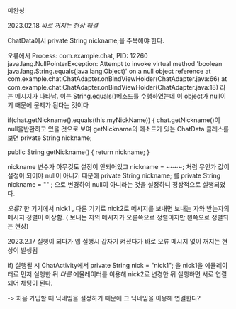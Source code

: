 미완성

2023.02.18
*바로 꺼지는 현상 해결*

ChatData에서  private String nickname;을 주목해야 한다.

오류에서 
    Process: com.example.chat, PID: 12260
    java.lang.NullPointerException: Attempt to invoke virtual method 'boolean java.lang.String.equals(java.lang.Object)' on a null object reference
        at com.example.chat.ChatAdapter.onBindViewHolder(ChatAdapter.java:66)
        at com.example.chat.ChatAdapter.onBindViewHolder(ChatAdapter.java:18)
라는 메시지가 나타남.
이는  String.equals()메소드를 수행하였는데 이 object가 null이기 때문에 문제가 된다는 것이다


if(chat.getNickname().equals(this.myNickName)) {  chat.getNickname()이 null을반환하고 있을 것으로 보여
getNickname의 메소드가 있는 ChatData 클래스를 보면
private String nickname;

public String getNickname() {
return nickname;
}

nickname 변수가 아무것도 설정이 안되어있고
nickname = ~~~~; 처럼 무언가 값이 설정이 되어야 null이 아니기 때문에
private String nickname; 를 private String nickname = "" ; 으로 변경하여 null이 아니라는 것을 설정하니 정상적으로 실행되었다.

*오류?*
한 기기에서 nick1 , 다른 기기로 nick2로 메시지를 보내면 보내는 자와 받는자의 메시지 정렬이 이상함. ( 보내는 자의 메시지가 오른쪽으로 정렬이지만 왼쪽으로 정렬되는 현상)


2023.2.17
실행이 되다가
앱 실행시 갑자기 켜졌다가 바로 오류 메시지 없이 꺼지는 현상이 발생됨

if) 실행될 시
ChatActivity에서  private String nick = "nick1"; 을 nick1을 에뮬레이터로 먼저 실행한 뒤 *다른* 에뮬레이터를 이용해 nick2로 변경한 뒤 실행하면 서로 연결되어 채팅이 된다.

-> 처음 가입할 때 닉네임을 설정하기 때문에 그 닉네임을 이용해 연결한다?
